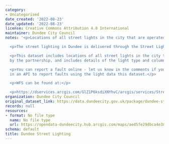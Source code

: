 ```yaml
---
category:
- Uncategorised
date_created: '2022-08-23'
date_updated: '2022-08-23'
license: Creative Commons Attribution 4.0 International
maintainer: Dundee City Council
notes: '<p>Locations of all street lights in the city that are operated by the partnership</p>

  <p>The street lighting in Dundee is delivered through the Street Lighting Partnership.</p>

  <p>This dataset includes locations of all street lights in the city that are operated
  by the partnership, and includes details of the light type and column height.</p>

  <p>You can report a fault online - let us know in the comments if you would be interested
  in an API to report faults using the light data this dataset.</p>

  <p>WFS can be found at:</p>

  <p>https://dservices.arcgis.com/GlZ1P6ksdiXNYhvC/arcgis/services/Streetlighting_Public/WFSServer?service=wfs&amp;request=getcapabilities</p>'
organization: Dundee City Council
original_dataset_link: https://data.dundeecity.gov.uk/package/dundee-street-lighting
records: null
resources:
- format: No file type
  name: No file type
  url: https://opendata-dundeecity.hub.arcgis.com/maps/aed5fe29dbca4e388d887e495089676e/about
schema: default
title: Dundee Street Lighting
---
```

